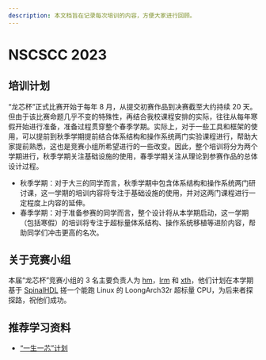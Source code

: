```yaml
---
description: 本文档旨在记录每次培训的内容，方便大家进行回顾。
---
```


# NSCSCC 2023

## 培训计划

“龙芯杯”正式比赛开始于每年 8 月，从提交初赛作品到决赛截至大约持续 20 天。但由于该比赛命题几乎不变的特殊性，再结合我校课程安排的实际，往往从每年寒假开始进行准备，准备过程贯穿整个春季学期。实际上，对于一些工具和框架的使用，可以提前到秋季学期提前结合体系结构和操作系统两门实验课程进行，帮助大家提前熟悉，这也是竞赛小组所希望进行的一些改变。因此，整个培训将分为两个学期进行，秋季学期关注基础设施的使用，春季学期关注从理论到参赛作品的总体设计过程。

- 秋季学期：对于大三的同学而言，秋季学期中包含体系结构和操作系统两门研讨课，这一学期的培训内容将专注于基础设施的使用，并对这两门课程进行一定程度上内容的延伸。
- 春季学期：对于准备参赛的同学而言，整个设计将从本学期启动，这一学期（包括寒假）的培训将专注于超标量体系结构、操作系统移植等进阶内容，帮助同学们冲击更高的名次。

## 关于竞赛小组

本届“龙芯杯”竞赛小组的 3 名主要负责人为 [hm](https://github.com/MiaoHao-oops)，[lrm](https://github.com/Seoyoung-V) 和 [xth](https://github.com/daidailindaiyu)，他们计划在本学期基于 [SpinalHDL](https://spinalhdl.github.io/SpinalDoc-RTD/master/index.html) 搓一个能跑 Linux 的 LoongArch32r 超标量 CPU，为后来者探探路，祝他们成功。

## 推荐学习资料

+ [“一生一芯”计划](https://ysyx.oscc.cc/)
